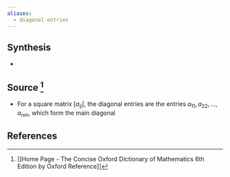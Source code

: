 ```yaml
---
aliases:
  - diagonal entries
---
```

## Synthesis
- 
## Source [^1]
- For a square matrix $[a_{ij}]$, the diagonal entries are the entries $a_{11}, a_{22}, ..., a_{nm},$ which form the main diagonal
## References

[^1]: [[Home Page - The Concise Oxford Dictionary of Mathematics 6th Edition by Oxford Reference]]